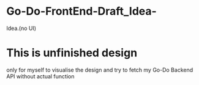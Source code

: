 # Go-Do-FrontEnd-Draft_Idea-
Idea.(no UI)


<h1>This is unfinished design</h1>
<p>only for myself to visualise the design and try to fetch my Go-Do Backend API without actual function</p>
